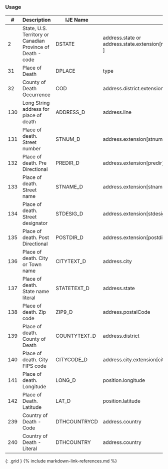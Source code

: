 ### Usage


| **#** |  **Description**   |  **IJE Name**   |  **Field**  |  **Type**  | **Value Set**  |
| ---------| ------------- | ------------ | -------------- | -------- | -------- |
| 2 | State, U.S. Territory or Canadian Province of Death - code | DSTATE| address.state or address.state.extension[nationalReportingJurisdictionId ] | codeable | [StatesTerritoriesProvincesVS] or [JurisdictionVS] | 
| 31 | Place of Death | DPLACE| type | codeable | [PlaceOfDeathVS] | 
| 32 | County of Death Occurrence | COD| address.district.extension[countyCode] | integer | see [CountyCodes] | 
| 130 | Long String address for place of death | ADDRESS_D| address.line | string  |  | 
| 131 | Place of death. Street number | STNUM_D| address.extension[stnum] | string |  | 
| 132 | Place of death. Pre Directional | PREDIR_D| address.extension[predir] | string |  | 
| 133 | Place of death. Street name | STNAME_D| address.extension[stname] | string |  | 
| 134 | Place of death. Street designator | STDESIG_D| address.extension[stdesig] | string |  | 
| 135 | Place of death. Post Directional | POSTDIR_D| address.extension[postdir] | string |  | 
| 136 | Place of death. City or Town name | CITYTEXT_D| address.city | string |  | 
| 137 | Place of death. State name literal | STATETEXT_D| address.state | string |  | 
| 138 | Place of death. Zip code | ZIP9_D| address.postalCode | string |  | 
| 139 | Place of death. County of Death | COUNTYTEXT_D| address.district | string |  | 
| 140 | Place of death. City FIPS code | CITYCODE_D| address.city.extension[cityCode] | integer | see [CityCodes] | 
| 141 | Place of death. Longitude | LONG_D| position.longitude | float |  | 
| 142 | Place of Death. Latitude | LAT_D| position.latitude | float |  | 
| 239 | Country of Death - Code | DTHCOUNTRYCD| address.country  | string  | Not Used.  For US Death certificates should be US | 
| 240 | Country of Death - Literal | DTHCOUNTRY| address.country  | string  | Not used. For US Death certificates should be US | 
{: .grid }
{% include markdown-link-references.md %}
